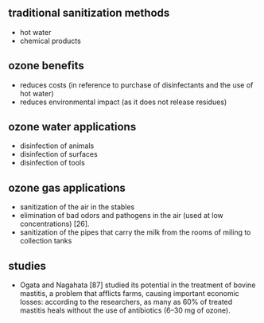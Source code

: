 
## traditional sanitization methods

- hot water
- chemical products

## ozone benefits

- reduces costs (in reference to purchase of disinfectants and the use of hot water)
- reduces environmental impact (as it does not release residues)

## ozone water applications

- disinfection of animals
- disinfection of surfaces
- disinfection of tools

## ozone gas applications

- sanitization of the air in the stables
- elimination of bad odors and pathogens in the air (used at low concentrations) [26].
- sanitization of the pipes that carry the milk from the rooms of miling to collection tanks

## studies

- Ogata and Nagahata [87] studied its potential in the treatment of bovine mastitis, a problem that afflicts farms, causing important economic losses: according to the researchers, as many as 60% of treated mastitis heals without the use of antibiotics (6–30 mg of ozone).